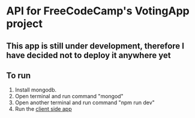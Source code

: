 # API for FreeCodeCamp's VotingApp project
This app is still under development, therefore I  have decided not to deploy it anywhere yet
----
## To run
1. Install mongodb.
2. Open terminal and run command "mongod"
3. Open another terminal and run command "npm run dev"
4. Run the [client side app](https://github.com/AlanPieczonka/VotingAppReactJS)
